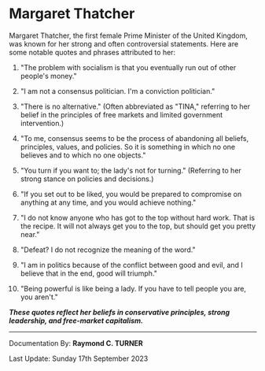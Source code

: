# Margaret Thatcher

Margaret Thatcher, the first female Prime Minister of the United Kingdom, was known for her strong and often controversial statements. Here are some notable quotes and phrases attributed to her:

1. "The problem with socialism is that you eventually run out of other people's money."

2. "I am not a consensus politician. I'm a conviction politician."

3. "There is no alternative." (Often abbreviated as "TINA," referring to her belief in the principles of free markets and limited government intervention.)

4. "To me, consensus seems to be the process of abandoning all beliefs, principles, values, and policies. So it is something in which no one believes and to which no one objects."

5. "You turn if you want to; the lady's not for turning." (Referring to her strong stance on policies and decisions.)

6. "If you set out to be liked, you would be prepared to compromise on anything at any time, and you would achieve nothing."

7. "I do not know anyone who has got to the top without hard work. That is the recipe. It will not always get you to the top, but should get you pretty near."

8. "Defeat? I do not recognize the meaning of the word."

9. "I am in politics because of the conflict between good and evil, and I believe that in the end, good will triumph."

10. "Being powerful is like being a lady. If you have to tell people you are, you aren't."

***These quotes reflect her beliefs in conservative principles, strong leadership, and free-market capitalism.***


---

Documentation By: **Raymond C. TURNER**

Last Update: Sunday 17th September 2023